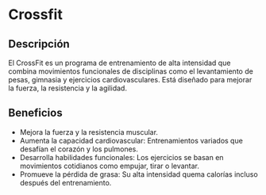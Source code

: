 # Crossfit

## Descripción
El CrossFit es un programa de entrenamiento de alta intensidad que combina movimientos funcionales de disciplinas como el levantamiento de pesas, gimnasia y ejercicios cardiovasculares. Está diseñado para mejorar la fuerza, la resistencia y la agilidad.

## Beneficios
- Mejora la fuerza y la resistencia muscular.
- Aumenta la capacidad cardiovascular: Entrenamientos variados que desafían el corazón y los pulmones.
- Desarrolla habilidades funcionales: Los ejercicios se basan en movimientos cotidianos como empujar, tirar o levantar.
- Promueve la pérdida de grasa: Su alta intensidad quema calorías incluso después del entrenamiento.


